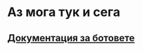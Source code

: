 # Аз мога тук и сега
## <a href="https://github.com/Alex-Tsvetanov/TableGame/blob/master/doc.md">Документация за ботовете</a>
